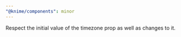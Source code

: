 ```yaml
---
"@knime/components": minor
---
```


Respect the initial value of the timezone prop as well as changes to it.
